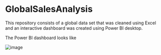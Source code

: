 # GlobalSalesAnalysis
This repository consists of a global data set that was cleaned using Excel and an interactive dashboard was created using Power BI desktop.

The Power BI dashboard looks like 

![image](https://user-images.githubusercontent.com/73467549/202673189-bcc8e363-1d06-4c8e-9ddf-faaed4533181.png)

